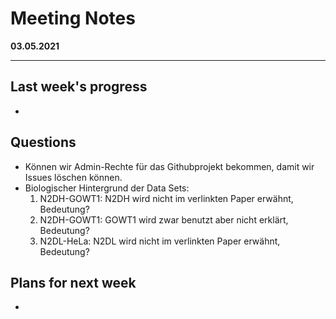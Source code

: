 # Meeting Notes
**03.05.2021**

---
## Last week's progress
-

## Questions

- Können wir Admin-Rechte für das Githubprojekt bekommen, damit wir Issues löschen können. 
- Biologischer Hintergrund der Data Sets:
    1. N2DH-GOWT1: N2DH wird nicht im verlinkten Paper erwähnt, Bedeutung? 
    1. N2DH-GOWT1: GOWT1 wird zwar benutzt aber nicht erklärt, Bedeutung?
    1. N2DL-HeLa: N2DL wird nicht im verlinkten Paper erwähnt, Bedeutung?



## Plans for next week
-
